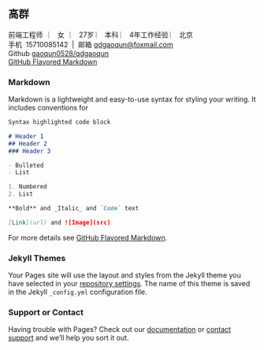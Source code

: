 ## 高群
前端工程师   ︳  女   ︳ 27岁  ︳  本科  ︳ 4年工作经验  ︳ 北京  <br>
手机  15710085142  |  邮箱  [qdgaoqun@foxmail.com](qdgaoqun@foxmail.com)<br>
Github [gaoqun0528/qdgaoqun](https://github.com/gaoqun0528/qdgaoqun/edit/master/index.md)<br>
[GitHub Flavored Markdown](https://guides.github.com/features/mastering-markdown/)
### Markdown

Markdown is a lightweight and easy-to-use syntax for styling your writing. It includes conventions for



```markdown
Syntax highlighted code block

# Header 1
## Header 2
### Header 3

- Bulleted
- List

1. Numbered
2. List

**Bold** and _Italic_ and `Code` text

[Link](url) and ![Image](src)
```

For more details see [GitHub Flavored Markdown](https://guides.github.com/features/mastering-markdown/).

### Jekyll Themes

Your Pages site will use the layout and styles from the Jekyll theme you have selected in your [repository settings](https://github.com/gaoqun0528/qdgaoqun/settings). The name of this theme is saved in the Jekyll `_config.yml` configuration file.

### Support or Contact

Having trouble with Pages? Check out our [documentation](https://help.github.com/categories/github-pages-basics/) or [contact support](https://github.com/contact) and we’ll help you sort it out.
